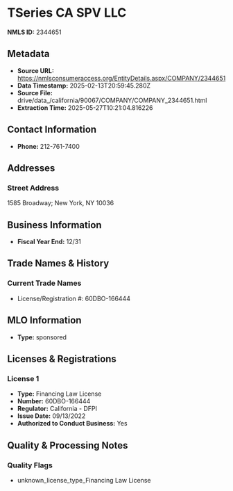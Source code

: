 # TSeries CA SPV LLC

**NMLS ID:** 2344651

## Metadata
- **Source URL:** https://nmlsconsumeraccess.org/EntityDetails.aspx/COMPANY/2344651
- **Data Timestamp:** 2025-02-13T20:59:45.280Z
- **Source File:** drive/data_/california/90067/COMPANY/COMPANY_2344651.html
- **Extraction Time:** 2025-05-27T10:21:04.816226

## Contact Information
- **Phone:** 212-761-7400

## Addresses
### Street Address
1585 Broadway; New York, NY 10036

## Business Information
- **Fiscal Year End:** 12/31

## Trade Names & History
### Current Trade Names
- License/Registration #: 60DBO-166444

## MLO Information
- **Type:** sponsored

## Licenses & Registrations

### License 1
- **Type:** Financing Law License
- **Number:** 60DBO-166444
- **Regulator:** California - DFPI
- **Issue Date:** 09/13/2022
- **Authorized to Conduct Business:** Yes

## Quality & Processing Notes
### Quality Flags
- unknown_license_type_Financing Law License
